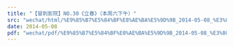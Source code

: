 ```yaml
---
title: "【冒刺影院】NO.30《立春》（本周六下午）"
src: "wechat/html/%E9%85%B7%E5%84%BF%E8%AE%BA%E5%9D%9B_2014-05-08_%E3%80%90%E5%86%92%E5%88%BA%E5%BD%B1%E9%99%A2%E3%80%91NO.30%E3%80%8A%E7%AB%8B%E6%98%A5%E3%80%8B%EF%BC%88%E6%9C%AC%E5%91%A8%E5%85%AD%E4%B8%8B%E5%8D%88%EF%BC%89.html"
date: 2014-05-08
pdf: "wechat/pdf/%E9%85%B7%E5%84%BF%E8%AE%BA%E5%9D%9B_2014-05-08_%E3%80%90%E5%86%92%E5%88%BA%E5%BD%B1%E9%99%A2%E3%80%91NO.30%E3%80%8A%E7%AB%8B%E6%98%A5%E3%80%8B%EF%BC%88%E6%9C%AC%E5%91%A8%E5%85%AD%E4%B8%8B%E5%8D%88%EF%BC%89.pdf"
---
```

